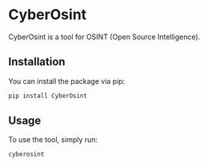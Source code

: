 
# CyberOsint

CyberOsint is a tool for OSINT (Open Source Intelligence).

## Installation

You can install the package via pip:

```sh
pip install CyberOsint
```

## Usage

To use the tool, simply run:

```sh
cyberosint
```
